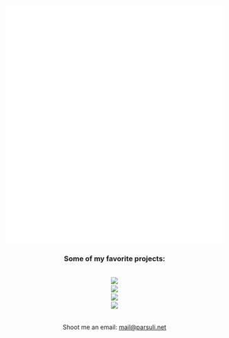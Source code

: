 <div align="center">
	<br>
		<img src="readme.svg" width="650" height="550">
	<br>
	<h3>Some of my favorite projects: </h3>
	<br>
	<a href="https://github.com/par5ul1/xaiat">
		<img src="https://github-readme-stats.vercel.app/api/pin/?username=par5ul1&repo=xaiat&theme=dark">
	</a>
	<br>
	<a href="https://github.com/par5ul1/spritz">
		<img src="https://github-readme-stats.vercel.app/api/pin/?username=par5ul1&repo=spritz&theme=dark">
	</a>
	<br>
	<a href="https://github.com/par5ul1/metapong">
		<img src="https://github-readme-stats.vercel.app/api/pin/?username=par5ul1&repo=metapong&theme=dark">
	</a>
	<br>
	<a href="https://github.com/par5ul1/longhand">
		<img src="https://github-readme-stats.vercel.app/api/pin/?username=par5ul1&repo=longhand&theme=dark">
	</a>
	<br>
	<br>
	<p>Shoot me an email: <a href="mailto:mail@parsuli.net">mail@parsuli.net</p>
</div>
